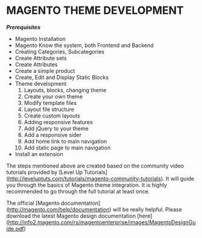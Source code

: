 # MAGENTO THEME DEVELOPMENT
***Prerequisites*** 

*   Magento Installation
*   Magento Know the system, both Frontend and Backend
*   Creating Categories, Subcategories
*   Create Attribute sets
*   Create Attributes
*   Create a simple product
*   Create, Edit and Display Static Blocks
*   Theme development
    1.  Layouts, blocks, changing theme
    2.  Create your own theme
    3.  Modify template files
    4.  Layout file structure
    5.  Create custom layouts
    6.  Adding responsive features
    7.  Add jQuery to your theme
    8.  Add a responsive sider
    9.  Add home link to main navigation
    10. Add static page to main navigation
*   Install an extension

The steps mentioned above are created based on the community video tutorials provided by [Level Up Tutorials] (http://leveluptuts.com/tutorials/magento-community-tutorials). It will guide you through the basics of Magento theme integration. It is highly recommended to go through the full tutorial at least once.  

The official [Magento documentation] (http://magento.com/help/documentation) will be really helpful. Please download the latest Magento design documentation [here] (http://info2.magento.com/rs/magentoenterprise/images/MagentoDesignGuide.pdf)
